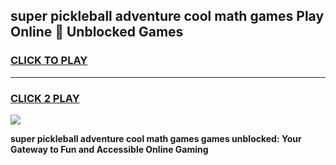 
## super pickleball adventure cool math games Play Online 👋 Unblocked Games
<h3>
<a href="https://news.freeplayer.one?title=super_pickleball_adventure_cool_math_games&ref=17CMG">CLICK TO PLAY</a></h3>
<hr>

<h3>
<a href="https://news.freeplayer.one?title=super_pickleball_adventure_cool_math_games&ref=17CMG">CLICK 2 PLAY</a>
  
</h3>

<a href="https://news.freeplayer.one?title=super_pickleball_adventure_cool_math_games&ref=17CMG/"><img src="https://clearcache.store/games.png"></a>


**super pickleball adventure cool math games games unblocked: Your Gateway to Fun and Accessible Online Gaming**
